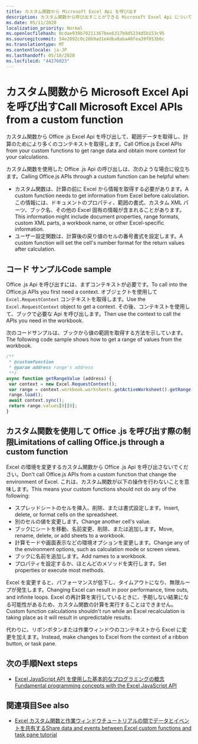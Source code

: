 ```yaml
---
title: カスタム関数から Microsoft Excel Api を呼び出す
description: カスタム関数から呼び出すことができる Microsoft Excel Api について説明します。
ms.date: 05/11/2020
localization_priority: Normal
ms.openlocfilehash: 0cdae939b70211367bee6317b9d5234d5b153c95
ms.sourcegitcommit: 54e2892c0c26b9ad1e4dba8aba48fea39f853b6c
ms.translationtype: MT
ms.contentlocale: ja-JP
ms.lasthandoff: 05/18/2020
ms.locfileid: "44276023"
---
```

# <a name="call-microsoft-excel-apis-from-a-custom-function"></a><span data-ttu-id="bc768-103">カスタム関数から Microsoft Excel Api を呼び出す</span><span class="sxs-lookup"><span data-stu-id="bc768-103">Call Microsoft Excel APIs from a custom function</span></span>

<span data-ttu-id="bc768-104">カスタム関数から Office .js Excel Api を呼び出して、範囲データを取得し、計算のためにより多くのコンテキストを取得します。</span><span class="sxs-lookup"><span data-stu-id="bc768-104">Call Office.js Excel APIs from your custom functions to get range data and obtain more context for your calculations.</span></span>

<span data-ttu-id="bc768-105">カスタム関数を使用した Office .js Api の呼び出しは、次のような場合に役立ちます。</span><span class="sxs-lookup"><span data-stu-id="bc768-105">Calling Office.js APIs through a custom function can be helpful when:</span></span>

- <span data-ttu-id="bc768-106">カスタム関数は、計算の前に Excel から情報を取得する必要があります。</span><span class="sxs-lookup"><span data-stu-id="bc768-106">A custom function needs to get information from Excel before calculation.</span></span> <span data-ttu-id="bc768-107">この情報には、ドキュメントのプロパティ、範囲の書式、カスタム XML パーツ、ブック名、その他の Excel 固有の情報が含まれることがあります。</span><span class="sxs-lookup"><span data-stu-id="bc768-107">This information might include document properties, range formats, custom XML parts, a workbook name, or other Excel-specific information.</span></span>
- <span data-ttu-id="bc768-108">ユーザー設定関数は、計算後の戻り値のセルの番号書式を設定します。</span><span class="sxs-lookup"><span data-stu-id="bc768-108">A custom function will set the cell's number format for the return values after calculation.</span></span>

## <a name="code-sample"></a><span data-ttu-id="bc768-109">コード サンプル</span><span class="sxs-lookup"><span data-stu-id="bc768-109">Code sample</span></span>

<span data-ttu-id="bc768-110">Office .js Api を呼び出すには、まずコンテキストが必要です。</span><span class="sxs-lookup"><span data-stu-id="bc768-110">To call into the Office.js APIs you first need a context.</span></span> <span data-ttu-id="bc768-111">オブジェクトを使用して `Excel.RequestContext` コンテキストを取得します。</span><span class="sxs-lookup"><span data-stu-id="bc768-111">Use the `Excel.RequestContext` object to get a context.</span></span> <span data-ttu-id="bc768-112">その後、コンテキストを使用して、ブックで必要な Api を呼び出します。</span><span class="sxs-lookup"><span data-stu-id="bc768-112">Then use the context to call the APIs you need in the workbook.</span></span>

<span data-ttu-id="bc768-113">次のコードサンプルは、ブックから値の範囲を取得する方法を示しています。</span><span class="sxs-lookup"><span data-stu-id="bc768-113">The following code sample shows how to get a range of values from the workbook.</span></span>

```JavaScript
/**
 * @customfunction
 * @param address range's address
 **/
async function getRangeValue (address) {
 var context = new Excel.RequestContext();
 var range = context.workbook.worksheets.getActiveWorksheet().getRange(address);
 range.load();
 await context.sync();
 return range.values[0][0];
}
```

## <a name="limitations-of-calling-officejs-through-a-custom-function"></a><span data-ttu-id="bc768-114">カスタム関数を使用して Office .js を呼び出す際の制限</span><span class="sxs-lookup"><span data-stu-id="bc768-114">Limitations of calling Office.js through a custom function</span></span>

<span data-ttu-id="bc768-115">Excel の環境を変更するカスタム関数から Office .js Api を呼び出さないでください。</span><span class="sxs-lookup"><span data-stu-id="bc768-115">Don't call Office.js APIs from a custom function that change the environment of Excel.</span></span> <span data-ttu-id="bc768-116">これは、カスタム関数が以下の操作を行わないことを意味します。</span><span class="sxs-lookup"><span data-stu-id="bc768-116">This means your custom functions should not do any of the following:</span></span>

- <span data-ttu-id="bc768-117">スプレッドシートのセルを挿入、削除、または書式設定します。</span><span class="sxs-lookup"><span data-stu-id="bc768-117">Insert, delete, or format cells on the spreadsheet.</span></span>
- <span data-ttu-id="bc768-118">別のセルの値を変更します。</span><span class="sxs-lookup"><span data-stu-id="bc768-118">Change another cell's value.</span></span>
- <span data-ttu-id="bc768-119">ブックにシートを移動、名前変更、削除、または追加します。</span><span class="sxs-lookup"><span data-stu-id="bc768-119">Move, rename, delete, or add sheets to a workbook.</span></span>
- <span data-ttu-id="bc768-120">計算モードや画面表示などの環境オプションを変更します。</span><span class="sxs-lookup"><span data-stu-id="bc768-120">Change any of the environment options, such as calculation mode or screen views.</span></span>
- <span data-ttu-id="bc768-121">ブックに名前を追加します。</span><span class="sxs-lookup"><span data-stu-id="bc768-121">Add names to a workbook.</span></span>
- <span data-ttu-id="bc768-122">プロパティを設定するか、ほとんどのメソッドを実行します。</span><span class="sxs-lookup"><span data-stu-id="bc768-122">Set properties or execute most methods.</span></span>

<span data-ttu-id="bc768-123">Excel を変更すると、パフォーマンスが低下し、タイムアウトになり、無限ループが発生します。</span><span class="sxs-lookup"><span data-stu-id="bc768-123">Changing Excel can result in poor performance, time outs, and infinite loops.</span></span> <span data-ttu-id="bc768-124">Excel の再計算を実行しているときに、予期しない結果になる可能性があるため、カスタム関数の計算を実行することはできません。</span><span class="sxs-lookup"><span data-stu-id="bc768-124">Custom function calculations shouldn't run while an Excel recalculation is taking place as it will result in unpredictable results.</span></span>

<span data-ttu-id="bc768-125">代わりに、リボンボタンまたは作業ウィンドウのコンテキストから Excel に変更を加えます。</span><span class="sxs-lookup"><span data-stu-id="bc768-125">Instead, make changes to Excel from the context of a ribbon button, or task pane.</span></span>

## <a name="next-steps"></a><span data-ttu-id="bc768-126">次の手順</span><span class="sxs-lookup"><span data-stu-id="bc768-126">Next steps</span></span>

- [<span data-ttu-id="bc768-127">Excel JavaScript API を使用した基本的なプログラミングの概念</span><span class="sxs-lookup"><span data-stu-id="bc768-127">Fundamental programming concepts with the Excel JavaScript API</span></span>](../reference/overview/excel-add-ins-reference-overview.md)

## <a name="see-also"></a><span data-ttu-id="bc768-128">関連項目</span><span class="sxs-lookup"><span data-stu-id="bc768-128">See also</span></span>

- [<span data-ttu-id="bc768-129">Excel カスタム関数と作業ウィンドウチュートリアルの間でデータとイベントを共有する</span><span class="sxs-lookup"><span data-stu-id="bc768-129">Share data and events between Excel custom functions and task pane tutorial</span></span>](../tutorials/share-data-and-events-between-custom-functions-and-the-task-pane-tutorial.md)
